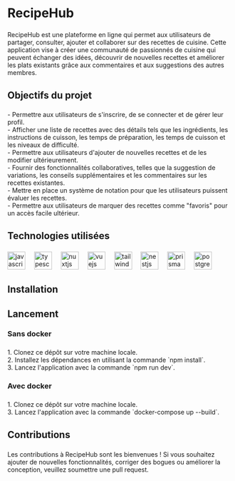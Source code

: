 <h1 align="left">RecipeHub</h1>

###

<p align="left">RecipeHub est une plateforme en ligne qui permet aux utilisateurs de partager, consulter, ajouter et collaborer sur des recettes de cuisine. Cette application vise à créer une communauté de passionnés de cuisine qui peuvent échanger des idées, découvrir de nouvelles recettes et améliorer les plats existants grâce aux commentaires et aux suggestions des autres membres.</p>

###

<h2 align="left">Objectifs du projet</h2>

###

<p align="left">- Permettre aux utilisateurs de s'inscrire, de se connecter et de gérer leur profil.<br>- Afficher une liste de recettes avec des détails tels que les ingrédients, les instructions de cuisson, les temps de préparation, les temps de cuisson et les niveaux de difficulté.<br>- Permettre aux utilisateurs d'ajouter de nouvelles recettes et de les modifier ultérieurement.<br>- Fournir des fonctionnalités collaboratives, telles que la suggestion de variations, les conseils supplémentaires et les commentaires sur les recettes existantes.<br>- Mettre en place un système de notation pour que les utilisateurs puissent évaluer les recettes.<br>- Permettre aux utilisateurs de marquer des recettes comme "favoris" pour un accès facile ultérieur.</p>

###

<h2 align="left">Technologies utilisées</h2>

###

<div align="left">
  <img src="https://cdn.jsdelivr.net/gh/devicons/devicon/icons/javascript/javascript-original.svg" height="40" alt="javascript logo"  />
  <img width="12" />
  <img src="https://cdn.jsdelivr.net/gh/devicons/devicon/icons/typescript/typescript-original.svg" height="40" alt="typescript logo"  />
  <img width="12" />
  <img src="https://cdn.jsdelivr.net/gh/devicons/devicon/icons/nuxtjs/nuxtjs-original.svg" height="40" alt="nuxtjs logo"  />
  <img width="12" />
  <img src="https://cdn.jsdelivr.net/gh/devicons/devicon/icons/vuejs/vuejs-original.svg" height="40" alt="vuejs logo"  />
  <img width="12" />
  <img src="https://cdn.jsdelivr.net/gh/devicons/devicon/icons/tailwindcss/tailwindcss-original-wordmark.svg" height="40" alt="tailwindcss logo"  />
  <img width="12" />
  <img src="https://cdn.jsdelivr.net/gh/devicons/devicon/icons/nestjs/nestjs-plain.svg" height="40" alt="nestjs logo"  />
  <img width="12" />
  <img src="https://skillicons.dev/icons?i=prisma" height="40" alt="prisma logo"  />
  <img width="12" />
  <img src="https://cdn.jsdelivr.net/gh/devicons/devicon/icons/postgresql/postgresql-original.svg" height="40" alt="postgresql logo"  />
</div>

###

<h2 align="left">Installation</h2>

###

<h2 align="left">Lancement</h2>

###

<h3 align="left">Sans docker</h3>

###

<p align="left">1. Clonez ce dépôt sur votre machine locale.<br>2. Installez les dépendances en utilisant la commande `npm install`.<br>3. Lancez l'application avec la commande `npm run dev`.</p>

###

<h3 align="left">Avec docker</h3>

###

<p align="left">1. Clonez ce dépôt sur votre machine locale.<br>3. Lancez l'application avec la commande `docker-compose up --build`.</p>

###

<h2 align="left">Contributions</h2>

###

<p align="left">Les contributions à RecipeHub sont les bienvenues ! Si vous souhaitez ajouter de nouvelles fonctionnalités, corriger des bogues ou améliorer la conception, veuillez soumettre une pull request.</p>

###